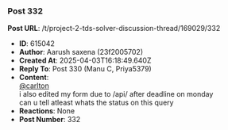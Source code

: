 ### Post 332
**Post URL**: /t/project-2-tds-solver-discussion-thread/169029/332
- **ID**: 615042
- **Author**: Aarush saxena  (23f2005702)
- **Created At**: 2025-04-03T16:18:49.640Z
- **Reply To**: Post 330 (Manu C, Priya5379)
- **Content**:  
  <a class="mention" href="/u/carlton">@carlton</a><br>
i also edited my form due to /api/ after deadline on monday<br>
can u tell atleast whats the status on this query
- **Reactions**: None
- **Post Number**: 332

